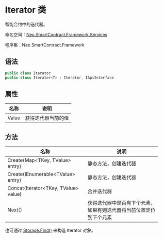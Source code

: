# Iterator 类

智能合约中的迭代器。

命名空间：[Neo.SmartContract.Framework.Services](../services.md)

程序集：Neo.SmartContract.Framework

## 语法

```c#
public class Iterator
public class Iterator<T> : Iterator, IApiInterface
```

## 属性

| 名称  | 说明               |
| ----- | ------------------ |
| Value | 获得迭代器当前的值 |

## 方法

| 名称                                | 说明                                                         |
| ----------------------------------- | ------------------------------------------------------------ |
| Create(Map\<TKey, TValue\> entry) | 静态方法，创建迭代器                                         |
| Create(IEnumerable\<TValue\> entry)  | 静态方法，创建迭代器                                                |
| Concat(Iterator\<TKey, TValue\> value) |合并迭代器 |
| Next()            | 获得迭代器中是否有下个元素，如果有则迭代器将当前位置定位到下个元素 |

也可通过 [Storage.Find()](Storage/Find.md) 来构造 Iterator 对象。